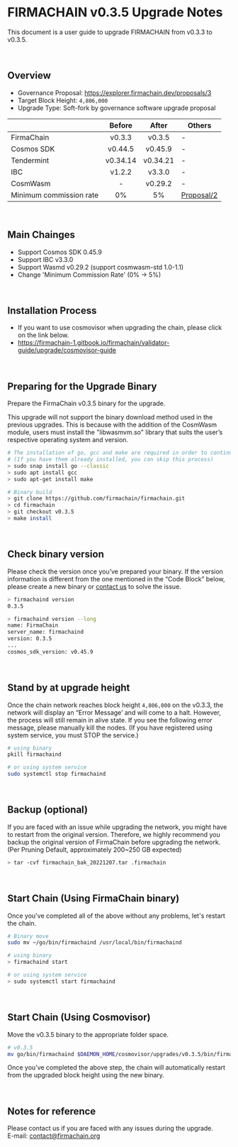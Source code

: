 # FIRMACHAIN v0.3.5 Upgrade Notes
This document is a user guide to upgrade FIRMACHAIN from v0.3.3 to v0.3.5.

</br>

## Overview
- Governance Proposal: https://explorer.firmachain.dev/proposals/3
- Target Block Height: `4,806,000`
- Upgrade Type: Soft-fork by governance software upgrade proposal

|                         |  Before  |   After  | Others                                                       |
| ----------------------- | :------: | :------: | --------------------------------------------------------- |
| FirmaChain              |  v0.3.3  |  v0.3.5  | -                                                |
| Cosmos SDK              |  v0.44.5 |  v0.45.9 | -                                                         |
| Tendermint              | v0.34.14 | v0.34.21 | -                                                         |
| IBC                     |  v1.2.2  |  v3.3.0  | -                                                         |
| CosmWasm                |     -    |  v0.29.2 | -                                                         |
| Minimum commission rate |    0%    |    5%    | [Proposal/2](https://explorer.firmachain.dev/proposals/2) |

</br>

## Main Chainges
- Support Cosmos SDK 0.45.9
- Support IBC v3.3.0
- Support Wasmd v0.29.2 (support cosmwasm-std 1.0-1.1)
- Change 'Minimum Commission Rate' (0% -> 5%)

</br>

## Installation Process
- If you want to use cosmovisor when upgrading the chain, please click on the link below.
- https://firmachain-1.gitbook.io/firmachain/validator-guide/upgrade/cosmovisor-guide

</br>

## Preparing for the Upgrade Binary
Prepare the FirmaChain v0.3.5 binary for the upgrade.

This upgrade will not support the binary download method used in the previous upgrades. This is because with the addition of the CosmWasm module, users must install the "libwasmvm.so" library that suits the user’s respective operating system and version.

```bash
# The installation of go, gcc and make are required in order to continue with the build.
# (If you have them already installed, you can skip this process)
> sudo snap install go --classic
> sudo apt install gcc
> sudo apt-get install make

# Binary build
> git clone https://github.com/firmachain/firmachain.git
> cd firmachain
> git checkout v0.3.5
> make install
```

</br>

## Check binary version
Please check the version once you’ve prepared your binary. If the version information is different from the one mentioned in the “Code Block” below, please create a new binary or [contact us](mailto:contact@firmachain.org) to solve the issue.
```bash
> firmachaind version
0.3.5

> firmachaind version --long
name: FirmaChain
server_name: firmachaind
version: 0.3.5
...
cosmos_sdk_version: v0.45.9
```

</br>

## Stand by at upgrade height
Once the chain network reaches block height `4,806,000` on the v0.3.3, the network will display an “Error Message’ and will come to a halt. However, the process will still remain in alive state. If you see the following error message, please manually kill the nodes. (If you have registered using system service, you must STOP the service.)
```bash
# using binary
pkill firmachaind

# or using system service
sudo systemctl stop firmachaind
```

</br>

## Backup (optional)
If you are faced with an issue while upgrading the network, you might have to restart from the original version. Therefore, we highly recommend you backup the original version of FirmaChain before upgrading the network. (Per Pruning Default, approximately 200~250 GB expected)
```bash
> tar -cvf firmachain_bak_20221207.tar .firmachain
```

</br>

## Start Chain (Using FirmaChain binary)
Once you've completed all of the above without any problems, let's restart the chain.
```bash
# Binary move
sudo mv ~/go/bin/firmachaind /usr/local/bin/firmachaind

# using binary
> firmachaind start

# or using system service
> sudo systemctl start firmachaind
```

</br>

## Start Chain (Using Cosmovisor)
Move the v0.3.5 binary to the appropriate folder space.

```bash
# v0.3.5
mv go/bin/firmachaind $DAEMON_HOME/cosmovisor/upgrades/v0.3.5/bin/firmachaind
```

Once you’ve completed the above step, the chain will automatically restart from the upgraded block height using the new binary.

</br>

## Notes for reference
Please contact us if you are faced with any issues during the upgrade.\
E-mail: contact@firmachain.org
